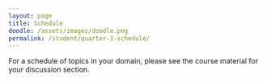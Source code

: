```yaml
---
layout: page
title: Schedule
doodle: /assets/images/doodle.png
permalink: /student/quarter-1-schedule/
---
```


<style>
d {
   color: Tomato;
}
c {
   color: Green; 
}
g {
   color: Violet; 
}
f {
   color: Gray;
}

</style>

For a schedule of topics in your domain, please see the course
material for your discussion section.

<!-- |Week|Topic (Methodology)|Methodology HW Due|Major Assignments| -->
<!-- |---|---|---|---| -->
<!-- |1|<d>Servers</d>|[Methodology Assignment #1](/assignments/quarter-1-methodology#assignment-1)|| -->
<!-- |2|<g>Boilerplate</g>|[Methodology Assignment #2](/assignments/quarter-1-methodology#assignment-2)|| -->
<!-- |3|<c>Anatomy of a Paper</c>|[Methodology Assignment #3](/assignments/quarter-1-methodology#assignment-3)|| -->
<!-- |4|<d>Docker</d>|[Methodology Assignment #4](/assignments/quarter-1-methodology#assignment-4)|**[Replication Checkpoint #1](/assignments/quarter-1-replication/#checkpoint-1)**| -->
<!-- |5|<g>config vs code</g>|[Methodology Assignment #5](/assignments/quarter-1-methodology#assignment-5)|| -->
<!-- |6|<c>Writing an EDA</c>|[Methodology Assignment #6](/assignments/quarter-1-methodology#assignment-6)|**[Replication Checkpoint #2](/assignments/quarter-1-replication/#checkpoint-2)**| -->
<!-- |7|<d>Kubernetes</d>|[Methodology Assignment #7](/assignments/quarter-1-methodology#assignment-7)|| -->
<!-- |8|<c>Pitches</c>|[Methodology Assignment #8](/assignments/quarter-1-methodology#assignment-8)|| -->
<!-- |9|<g>Secrets</g>|[Methodology Assignment #9](/assignments/quarter-1-methodology#assignment-9)|**[Project Proposal](/assignments/quarter-1-project-proposal)**| -->
<!-- |10|<f>Project Management</f>||**[Final Replication](/assignments/quarter-1-replication/#final-report)**| -->


